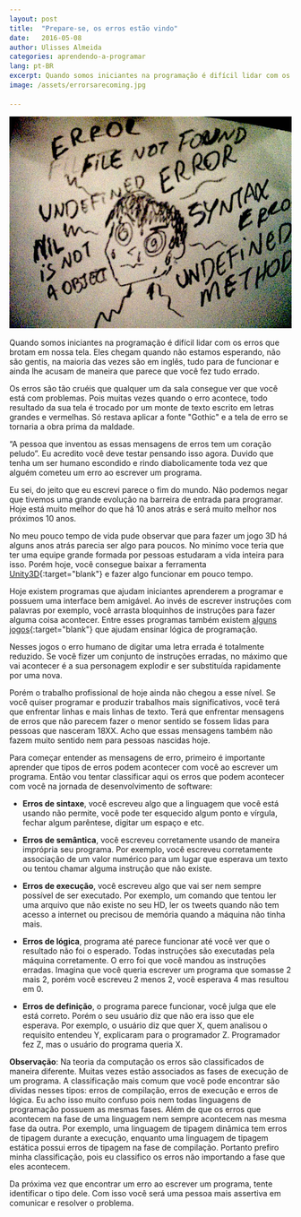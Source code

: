 ```yaml
---
layout: post
title:  "Prepare-se, os erros estão vindo"
date:   2016-05-08
author: Ulisses Almeida
categories: aprendendo-a-programar
lang: pt-BR
excerpt: Quando somos iniciantes na programação é difícil lidar com os erros que brotam em nossa tela. Eles chegam quando não estamos esperando, não são gentis, na maioria das vezes são em inglês, tudo para de funcionar e ainda lhe acusam de maneira que parece que você fez tudo errado.
image: /assets/errorsarecoming.jpg

---
```


![errorsarecoming](/assets/errorsarecoming.jpg)

Quando somos iniciantes na programação é difícil lidar com os erros que brotam em nossa tela. Eles chegam quando não estamos esperando, não são gentis, na maioria das vezes são em inglês, tudo para de funcionar e ainda lhe acusam de maneira que parece que você fez tudo errado.

Os erros são tão cruéis que qualquer um da sala consegue ver que você está com problemas. Pois muitas vezes quando o erro acontece, todo resultado da sua tela é trocado por um monte de texto escrito em letras grandes e vermelhas. Só restava aplicar a fonte "Gothic" e a tela de erro se tornaria a obra prima da maldade.

“A pessoa que inventou as essas mensagens de erros tem um coração peludo”. Eu acredito você deve testar pensando isso agora. Duvido que tenha um ser humano escondido e rindo diabolicamente toda vez que alguém cometeu um erro ao escrever um programa.

Eu sei, do jeito que eu escrevi parece o fim do mundo. Não podemos negar que tivemos uma grande evolução na barreira de entrada para programar. Hoje está muito melhor do que há 10 anos atrás e será muito melhor nos próximos 10 anos.

No meu pouco tempo de vida pude observar que para fazer um jogo 3D há alguns anos atrás parecia ser algo para poucos. No minímo voce teria que ter uma equipe grande formada por pessoas estudaram a vida inteira para isso. Porém hoje, você consegue baixar a ferramenta [Unity3D][unity3D]{:target="blank"} e fazer algo funcionar em pouco tempo.

Hoje existem programas que ajudam iniciantes aprenderem a programar e possuem uma interface bem amigável. Ao invés de escrever instruções com palavras por exemplo, você arrasta bloquinhos de instruções para fazer alguma coisa acontecer. Entre esses programas também existem [alguns jogos][lightbot]{:target="blank"} que ajudam ensinar lógica de programação.

Nesses jogos o erro humano de digitar uma letra errada é totalmente reduzido. Se você fizer um conjunto de instruções erradas, no máximo que vai acontecer é a sua personagem explodir e ser substituída rapidamente por uma nova.

Porém o trabalho profissional de hoje ainda não chegou a esse nível. Se você quiser programar e produzir trabalhos mais significativos, você terá que enfrentar linhas e mais linhas de texto. Terá que enfrentar mensagens de erros que não parecem fazer o menor sentido se fossem lidas para pessoas que nasceram 18XX. Acho que essas mensagens também não fazem muito sentido nem para pessoas nascidas hoje.

Para começar entender as mensagens de erro, primeiro é importante aprender que tipos de erros podem acontecer com você ao escrever um programa. Então vou tentar classificar aqui os erros que podem acontecer com você na jornada de desenvolvimento de software:

* **Erros de sintaxe**, você escreveu algo que a linguagem que você está usando não permite, você pode ter esquecido algum ponto e vírgula, fechar algum parêntese, digitar um espaço e etc.

* **Erros de semântica**, você escreveu corretamente usando de maneira imprópria seu programa. Por exemplo, você escreveu corretamente associação de um valor numérico para um lugar que esperava um texto ou tentou chamar alguma instrução que não existe.

* **Erros de execução**, você escreveu algo que vai ser nem sempre possível de ser executado. Por exemplo, um comando que tentou ler uma arquivo que não existe no seu HD, ler os tweets quando não tem acesso a internet ou precisou de memória quando a máquina não tinha mais.

* **Erros de lógica**, programa até parece funcionar até você ver que o resultado não foi o esperado. Todas instruções são executadas pela máquina corretamente. O erro foi que você mandou as instruções erradas. Imagina que você queria escrever um programa que somasse 2 mais 2, porém você escreveu 2 menos 2, você esperava 4 mas resultou em 0.

* **Erros de definição**, o programa parece funcionar, você julga que ele está correto. Porém o seu usuário diz que não era isso que ele esperava. Por exemplo, o usuário diz que quer X, quem analisou o requisito entendeu Y, explicaram para o programador Z. Programador fez Z, mas o usuário do programa queria X.

**Observação**: Na teoria da computação os erros são classificados de maneira diferente. Muitas vezes estão associados as fases de execução de um programa. A classificação mais comum que você pode encontrar são dividas nesses tipos: erros de compilação, erros de execução e erros de lógica. Eu acho isso muito confuso pois nem todas linguagens de programação possuem as mesmas fases. Além de que os erros que acontecem na fase de uma linguagem nem sempre acontecem nas mesma fase da outra. Por exemplo, uma linguagem de tipagem dinâmica tem erros de tipagem durante a execução, enquanto uma linguagem de tipagem estática possui erros de tipagem na fase de compilação. Portanto prefiro minha classificação, pois eu classifico os erros não importando a fase que eles acontecem.

Da próxima vez que encontrar um erro ao escrever um programa, tente identificar o tipo dele. Com isso você será uma pessoa mais assertiva em comunicar e resolver o problema.

[unity3D]: https://unity3d.com
[lightbot]: https://lightbot.com
